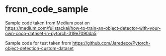 # frcnn_code_sample
Sample code taken from Medium post on https://medium.com/fullstackai/how-to-train-an-object-detector-with-your-own-coco-dataset-in-pytorch-319e7090da5

Sample code for test taken from https://github.com/Jaredeco/Pytorch-object-detection-custom-dataset
